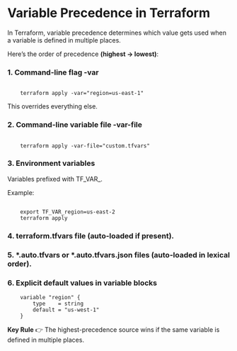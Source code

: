 # Variable Precedence in Terraform

In Terraform, variable precedence determines which value gets used when a variable is defined in multiple places.

Here’s the order of precedence **(highest → lowest)**:

### 1. Command-line flag -var

```
   
    terraform apply -var="region=us-east-1"

```

This overrides everything else.

### 2. Command-line variable file -var-file

```

    terraform apply -var-file="custom.tfvars"

```

### 3. Environment variables

Variables prefixed with TF_VAR_.

Example:
```

    export TF_VAR_region=us-east-2
    terraform apply

```

### 4. terraform.tfvars file (auto-loaded if present).

### 5. *.auto.tfvars or *.auto.tfvars.json files (auto-loaded in lexical order).

### 6. Explicit default values in variable blocks
```
    variable "region" {
        type    = string
        default = "us-west-1"
    }
```

**Key Rule**
👉 The highest-precedence source wins if the same variable is defined in multiple places.